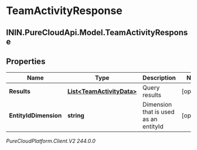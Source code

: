 # TeamActivityResponse

## ININ.PureCloudApi.Model.TeamActivityResponse

## Properties

|Name | Type | Description | Notes|
|------------ | ------------- | ------------- | -------------|
| **Results** | [**List&lt;TeamActivityData&gt;**](TeamActivityData) | Query results | [optional] |
| **EntityIdDimension** | **string** | Dimension that is used as an entityId | [optional] |



_PureCloudPlatform.Client.V2 244.0.0_
